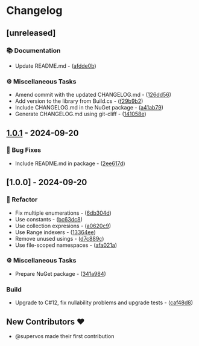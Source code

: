 # Changelog

## [unreleased]

### 📚 Documentation

- Update README.md - ([afdde0b](https://github.com/phmatray/coda-parser/commit/afdde0b32e1e1bcbced1aed74f772c8acfc91efc))

### ⚙️ Miscellaneous Tasks

- Amend commit with the updated CHANGELOG.md - ([126dd56](https://github.com/phmatray/coda-parser/commit/126dd56a99f9196097e5a25a68a113981dce0a54))
- Add version to the library from Build.cs - ([f29b9b2](https://github.com/phmatray/coda-parser/commit/f29b9b2887e5cf6916b86a8fde1da38d77b724fc))
- Include CHANGELOG.md in the NuGet package - ([a41ab79](https://github.com/phmatray/coda-parser/commit/a41ab796307475e4f7fdad30c7a767d1ed4d0391))
- Generate CHANGELOG.md using git-cliff - ([141058e](https://github.com/phmatray/coda-parser/commit/141058e8c6484b5207f64a7634fec421be9cc4c2))


## [1.0.1](https://github.com/phmatray/coda-parser/compare/1.0.0..1.0.1) - 2024-09-20

### 🐛 Bug Fixes

- Include README.md in package - ([2ee617d](https://github.com/phmatray/coda-parser/commit/2ee617dfbf3dcbfc261e619eb1e60860c8494887))


## [1.0.0] - 2024-09-20

### 🚜 Refactor

- Fix multiple enumerations - ([6db304d](https://github.com/phmatray/coda-parser/commit/6db304d91a2950dc45efd7acb444a96e5195fadc))
- Use constants - ([bc63dc8](https://github.com/phmatray/coda-parser/commit/bc63dc8e25f2131b98199c46bf9899456c94a939))
- Use collection expresions - ([a0620c9](https://github.com/phmatray/coda-parser/commit/a0620c95ef64d0b844af5992a72cacd749d57be5))
- Use Range indexers - ([13364ee](https://github.com/phmatray/coda-parser/commit/13364ee34c4087226608e50a5f8065f397e38e9a))
- Remove unused usings - ([d7c889c](https://github.com/phmatray/coda-parser/commit/d7c889c4852f8ada60ea2178a0070b1f54d42cc9))
- Use file-scoped namespaces - ([afa021a](https://github.com/phmatray/coda-parser/commit/afa021aa7273f9db31d7950e3b0a0b5772f62f29))

### ⚙️ Miscellaneous Tasks

- Prepare NuGet package - ([341a984](https://github.com/phmatray/coda-parser/commit/341a984504ffe35a2e69c5cc578cb53fd52098d6))

### Build

- Upgrade to C#12, fix nullability problems and upgrade tests - ([caf48d8](https://github.com/phmatray/coda-parser/commit/caf48d8e45508e7285aff8095720935d64405ed7))

## New Contributors ❤️

* @supervos made their first contribution

<!-- generated by git-cliff -->
